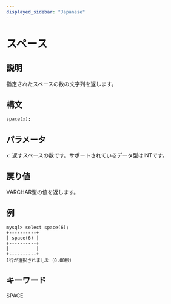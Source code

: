 ```yaml
---
displayed_sidebar: "Japanese"
---
```


# スペース

## 説明

指定されたスペースの数の文字列を返します。

## 構文

```Haskell
space(x);
```

## パラメータ

`x`: 返すスペースの数です。サポートされているデータ型はINTです。

## 戻り値

VARCHAR型の値を返します。

## 例

```Plain Text
mysql> select space(6);
+----------+
| space(6) |
+----------+
|          |
+----------+
1行が選択されました（0.00秒）
```

## キーワード

SPACE
